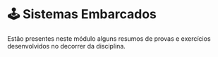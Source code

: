 # 	:joystick: Sistemas Embarcados
Estão presentes neste módulo alguns resumos de provas e exercícios desenvolvidos no decorrer da disciplina.

